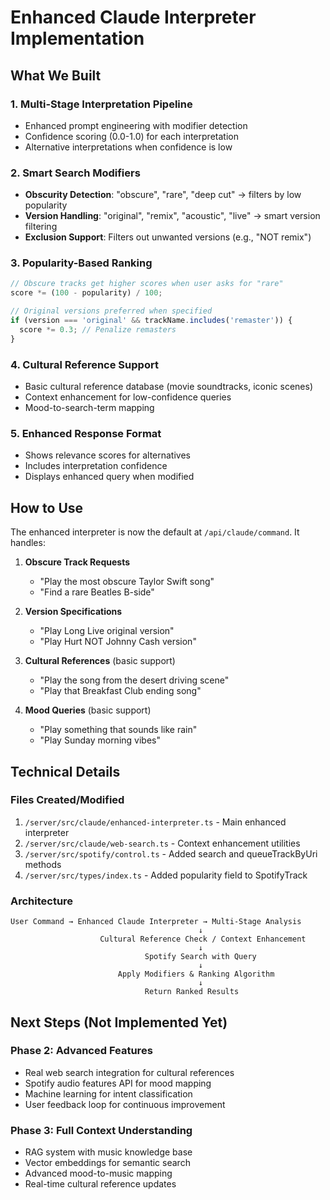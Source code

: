 # Enhanced Claude Interpreter Implementation

## What We Built

### 1. Multi-Stage Interpretation Pipeline
- Enhanced prompt engineering with modifier detection
- Confidence scoring (0.0-1.0) for each interpretation
- Alternative interpretations when confidence is low

### 2. Smart Search Modifiers
- **Obscurity Detection**: "obscure", "rare", "deep cut" → filters by low popularity
- **Version Handling**: "original", "remix", "acoustic", "live" → smart version filtering
- **Exclusion Support**: Filters out unwanted versions (e.g., "NOT remix")

### 3. Popularity-Based Ranking
```typescript
// Obscure tracks get higher scores when user asks for "rare"
score *= (100 - popularity) / 100;

// Original versions preferred when specified
if (version === 'original' && trackName.includes('remaster')) {
  score *= 0.3; // Penalize remasters
}
```

### 4. Cultural Reference Support
- Basic cultural reference database (movie soundtracks, iconic scenes)
- Context enhancement for low-confidence queries
- Mood-to-search-term mapping

### 5. Enhanced Response Format
- Shows relevance scores for alternatives
- Includes interpretation confidence
- Displays enhanced query when modified

## How to Use

The enhanced interpreter is now the default at `/api/claude/command`. It handles:

1. **Obscure Track Requests**
   - "Play the most obscure Taylor Swift song"
   - "Find a rare Beatles B-side"

2. **Version Specifications**
   - "Play Long Live original version"
   - "Play Hurt NOT Johnny Cash version"

3. **Cultural References** (basic support)
   - "Play the song from the desert driving scene"
   - "Play that Breakfast Club ending song"

4. **Mood Queries** (basic support)
   - "Play something that sounds like rain"
   - "Play Sunday morning vibes"

## Technical Details

### Files Created/Modified
1. `/server/src/claude/enhanced-interpreter.ts` - Main enhanced interpreter
2. `/server/src/claude/web-search.ts` - Context enhancement utilities
3. `/server/src/spotify/control.ts` - Added search and queueTrackByUri methods
4. `/server/src/types/index.ts` - Added popularity field to SpotifyTrack

### Architecture
```
User Command → Enhanced Claude Interpreter → Multi-Stage Analysis
                                          ↓
                    Cultural Reference Check / Context Enhancement
                                          ↓
                              Spotify Search with Query
                                          ↓
                        Apply Modifiers & Ranking Algorithm
                                          ↓
                              Return Ranked Results
```

## Next Steps (Not Implemented Yet)

### Phase 2: Advanced Features
- Real web search integration for cultural references
- Spotify audio features API for mood mapping
- Machine learning for intent classification
- User feedback loop for continuous improvement

### Phase 3: Full Context Understanding
- RAG system with music knowledge base
- Vector embeddings for semantic search
- Advanced mood-to-music mapping
- Real-time cultural reference updates
